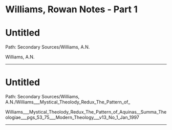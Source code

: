 # Williams, Rowan Notes - Part 1

# Untitled

Path: Secondary Sources/Williams, A.N.

Williams, A.N.

--------------------------------------------------------------------------------

# Untitled

Path: Secondary Sources/Williams, A.N./Williams___Mystical_Theolody_Redux_The_Pattern_of_

Williams___Mystical_Theolody_Redux_The_Pattern_of_Aquinas__Summa_Theologiae___pgs_53_75___Modern_Theology___v13_No_1_Jan_1997

--------------------------------------------------------------------------------

